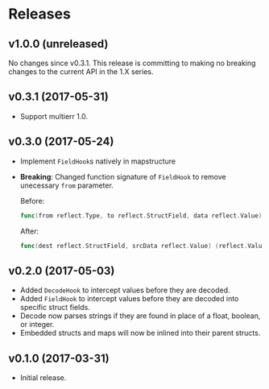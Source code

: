 Releases
========

v1.0.0 (unreleased)
-------------------

No changes since v0.3.1. This release is committing to making no breaking
changes to the current API in the 1.X series.


v0.3.1 (2017-05-31)
-------------------

-   Support multierr 1.0.


v0.3.0 (2017-05-24)
-------------------

-   Implement `FieldHook`s natively in mapstructure
-   **Breaking**: Changed function signature of `FieldHook` to remove unecessary
    `from` parameter.

    Before:

    ```go
    func(from reflect.Type, to reflect.StructField, data reflect.Value) (reflect.Value, error)
    ```

    After:

    ```go
    func(dest reflect.StructField, srcData reflect.Value) (reflect.Value, error)
    ```


v0.2.0 (2017-05-03)
-------------------

-   Added `DecodeHook` to intercept values before they are decoded.
-   Added `FieldHook` to intercept values before they are decoded into specific
    struct fields.
-   Decode now parses strings if they are found in place of a float, boolean,
    or integer.
-   Embedded structs and maps will now be inlined into their parent structs.


v0.1.0 (2017-03-31)
-------------------

-   Initial release.
